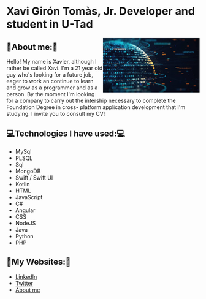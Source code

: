 # Xavi Girón Tomàs, Jr. Developer and student in U-Tad
<img src="https://github.com/XaviGT10/Presentation/blob/main/istockphoto-1200200188-612x612.jpg" width=50% align="right">

## 👤About me:👤

Hello! My name is Xavier, although I rather be called Xavi. I'm a 21 year old guy who's looking for a future job, eager to work an continue to learn and grow as a programmer and as a person. By the moment I'm looking for a company to carry out the intership necessary to complete the Foundation Degree in cross-
platform application development that I'm studying.
I invite you to consult my CV!



## 💻Technologies I have used:💻
- MySql
- PLSQL
- Sql
- MongoDB
- Swift / Swift UI
- Kotlin
- HTML
- JavaScript
- C#
- Angular
- CSS
- NodeJS
- Java
- Python
- PHP



## 💪My Websites:💪
 - [LinkedIn](https://www.linkedin.com/in/xaviergiróntomàs/)
 - [Twitter](https://twitter.com/XaviGironTomas)
 - [About me](https://about.me/xavigiron)
